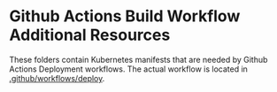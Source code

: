 # Github Actions Build Workflow Additional Resources

These folders contain Kubernetes manifests that are needed by Github Actions Deployment workflows. The actual workflow is located in [.github/workflows/deploy](.github/workflows/deploy).

